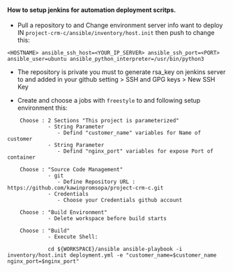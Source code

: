#### How to setup jenkins for automation deployment scritps.


* Pull a repository to and Change environment server info want to deploy IN `project-crm-c/ansible/inventory/host.init` then push to change this:

```
<HOSTNAME> ansible_ssh_host=<YOUR_IP_SERVER> ansible_ssh_port=<PORT> ansible_user=ubuntu ansible_python_interpreter=/usr/bin/python3
```

* The repository is private you must to generate rsa_key on jenkins server to and added in your github setting > SSH and GPG keys > New SSH Key

* Create and choose a jobs with `freestyle` to and following setup environment this:

```
    Choose : 2 Sections "This project is parameterized"
             - String Parameter
                - Defind "customer_name" variables for Name of customer
             - String Parameter
                - Defind "nginx_port" variables for expose Port of container

    Choose : "Source Code Management"
             - git 
                - Define Repository URL : https://github.com/kawinpromsopa/project-crm-c.git
             - Credentials
                - Choose your Credentials github account

    Choose : "Build Environment"
             - Delete workspace before build starts
    
    Choose : "Build"
             - Execute Shell: 
             
             cd ${WORKSPACE}/ansible ansible-playbook -i inventory/host.init deployment.yml -e "customer_name=$customer_name nginx_port=$nginx_port"
```


             
